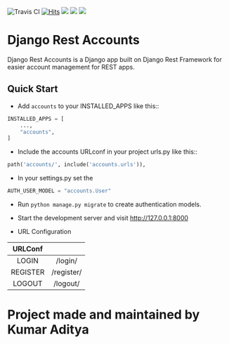 ![Travis CI](https://img.shields.io/travis/com/kumaraditya303/django-rest-accounts?label=Travis%20CI&logo=travis&style=flat-square)
[![Hits](https://hits.seeyoufarm.com/api/count/incr/badge.svg?url=https%3A%2F%2Fgithub.com%2Fkumaraditya303%2Fdjango-rest-accounts&count_bg=%2379C83D&title_bg=%23555555&icon=&icon_color=%23E7E7E7&title=hits&edge_flat=false)](https://hits.seeyoufarm.com)
![](https://img.shields.io/pypi/pyversions/djangorestaccounts?logo=Python&style=flat-square)
![](https://img.shields.io/pypi/dm/djangorestaccounts)
![](https://img.shields.io/codecov/c/github/kumaraditya303/django-rest-accounts?logo=codecov&style=flat-square)

Django Rest Accounts
===============

 Django Rest Accounts is a Django app built on Django Rest Framework for easier account management for REST apps.

Quick Start
-----------

- Add `accounts` to your INSTALLED_APPS like this::

```python
INSTALLED_APPS = [
    ...,
    "accounts",
]
```

- Include the accounts URLconf in your project urls.py like this::

```python
path('accounts/', include('accounts.urls')),
```
- In your settings.py set the 
```python
AUTH_USER_MODEL = "accounts.User"
```

- Run `python manage.py migrate` to create authentication models.

- Start the development server and visit http://127.0.0.1:8000

- URL Configuration

| URLConf       |               |
|:-------------:|:-------------:| 
| LOGIN         | /login/       | 
| REGISTER      | /register/    | 
| LOGOUT        | /logout/      | 

# Project made and maintained by Kumar Aditya
